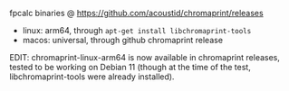 fpcalc binaries @ https://github.com/acoustid/chromaprint/releases
- linux: arm64, through `apt-get install libchromaprint-tools`
- macos: universal, through github chromaprint release

EDIT: chromaprint-linux-arm64 is now available in chromaprint releases, tested to be working on Debian 11 (though at the time of the test, libchromaprint-tools were already installed).